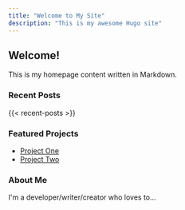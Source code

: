 ```yaml
---
title: "Welcome to My Site"
description: "This is my awesome Hugo site"
---
```


## Welcome!

This is my homepage content written in Markdown.

### Recent Posts

{{< recent-posts >}}

### Featured Projects

* [Project One](/projects/one)
* [Project Two](/projects/two)

### About Me

I'm a developer/writer/creator who loves to...
